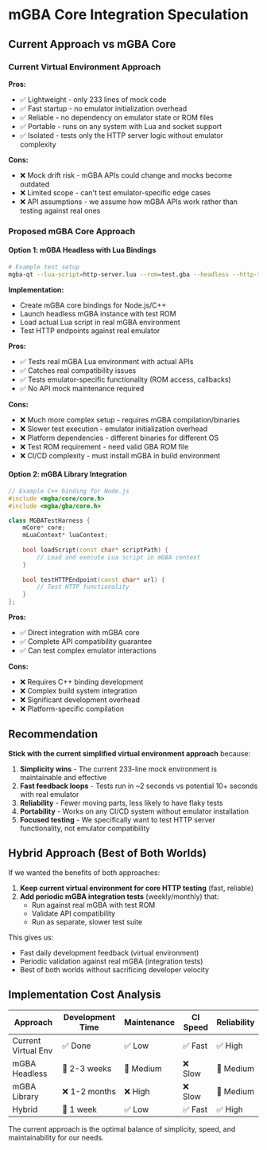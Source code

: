 # mGBA Core Integration Speculation

## Current Approach vs mGBA Core

### Current Virtual Environment Approach
**Pros:**
- ✅ Lightweight - only 233 lines of mock code
- ✅ Fast startup - no emulator initialization overhead  
- ✅ Reliable - no dependency on emulator state or ROM files
- ✅ Portable - runs on any system with Lua and socket support
- ✅ Isolated - tests only the HTTP server logic without emulator complexity

**Cons:**  
- ❌ Mock drift risk - mGBA APIs could change and mocks become outdated
- ❌ Limited scope - can't test emulator-specific edge cases
- ❌ API assumptions - we assume how mGBA APIs work rather than testing against real ones

### Proposed mGBA Core Approach

#### Option 1: mGBA Headless with Lua Bindings
```bash
# Example test setup
mgba-qt --lua-script=http-server.lua --rom=test.gba --headless --http-test-mode
```

**Implementation:**
- Create mGBA core bindings for Node.js/C++
- Launch headless mGBA instance with test ROM
- Load actual Lua script in real mGBA environment
- Test HTTP endpoints against real emulator

**Pros:**
- ✅ Tests real mGBA Lua environment with actual APIs
- ✅ Catches real compatibility issues 
- ✅ Tests emulator-specific functionality (ROM access, callbacks)
- ✅ No API mock maintenance required

**Cons:**
- ❌ Much more complex setup - requires mGBA compilation/binaries
- ❌ Slower test execution - emulator initialization overhead
- ❌ Platform dependencies - different binaries for different OS
- ❌ Test ROM requirement - need valid GBA ROM file
- ❌ CI/CD complexity - must install mGBA in build environment

#### Option 2: mGBA Library Integration
```cpp
// Example C++ binding for Node.js
#include <mgba/core/core.h>
#include <mgba/gba/core.h>

class MGBATestHarness {
    mCore* core;
    mLuaContext* luaContext;
    
    bool loadScript(const char* scriptPath) {
        // Load and execute Lua script in mGBA context
    }
    
    bool testHTTPEndpoint(const char* url) {
        // Test HTTP functionality
    }
};
```

**Pros:**
- ✅ Direct integration with mGBA core
- ✅ Complete API compatibility guarantee
- ✅ Can test complex emulator interactions

**Cons:**
- ❌ Requires C++ binding development
- ❌ Complex build system integration
- ❌ Significant development overhead
- ❌ Platform-specific compilation

## Recommendation

**Stick with the current simplified virtual environment approach** because:

1. **Simplicity wins** - The current 233-line mock environment is maintainable and effective
2. **Fast feedback loops** - Tests run in ~2 seconds vs potential 10+ seconds with real emulator
3. **Reliability** - Fewer moving parts, less likely to have flaky tests
4. **Portability** - Works on any CI/CD system without emulator installation
5. **Focused testing** - We specifically want to test HTTP server functionality, not emulator compatibility

## Hybrid Approach (Best of Both Worlds)

If we wanted the benefits of both approaches:

1. **Keep current virtual environment for core HTTP testing** (fast, reliable)
2. **Add periodic mGBA integration tests** (weekly/monthly) that:
   - Run against real mGBA with test ROM
   - Validate API compatibility 
   - Run as separate, slower test suite

This gives us:
- Fast daily development feedback (virtual environment)
- Periodic validation against real mGBA (integration tests)
- Best of both worlds without sacrificing developer velocity

## Implementation Cost Analysis

| Approach | Development Time | Maintenance | CI Speed | Reliability |
|----------|------------------|-------------|-----------|-------------|
| Current Virtual Env | ✅ Done | ✅ Low | ✅ Fast | ✅ High |
| mGBA Headless | 🔶 2-3 weeks | 🔶 Medium | ❌ Slow | 🔶 Medium |
| mGBA Library | ❌ 1-2 months | ❌ High | ❌ Slow | 🔶 Medium |
| Hybrid | 🔶 1 week | ✅ Low | ✅ Fast | ✅ High |

The current approach is the optimal balance of simplicity, speed, and maintainability for our needs.